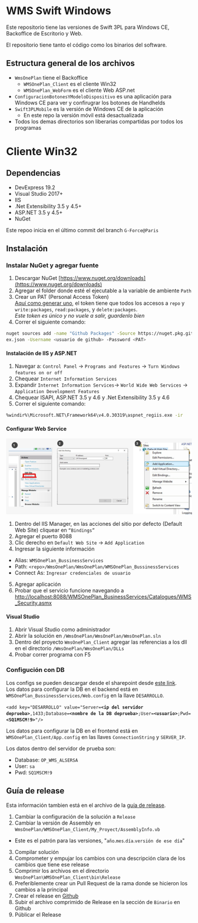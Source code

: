 # WMS Swift Windows
Este repositorio tiene las versiones de Swift 3PL para Windows CE, Backoffice de Escritorio y Web.

El repositorio tiene tanto el código como los binarios del software.

## Estructura general de los archivos
* `WmsOnePlan` tiene el Backoffice
  * `WMSOnePlan_Client` es el cliente Win32
  * `WMSOnePlan_WebForm` es el cliente Web ASP.net
* `ConfiguracionBotonesYModeloDispositivo` es una aplicación para Windows CE para ver y confirugrar los botones de Handhelds
* `Swift3PLMobile` es la versión de Windows CE de la aplicación
  * En este repo la versión móvil está desactualizada
* Todos los demas directorios son liberarias compartidas por todos los programas

# Cliente Win32
## Dependencias
- DevExpress 19.2
- Visual Studio 2017+
- IIS
- .Net Extensibility 3.5 y 4.5+
- ASP.NET 3.5 y 4.5+
- NuGet

Este repoo inicia en el último commit del branch `G-Force@Paris`
## Instalación
### Instalar NuGet y agregar fuente
1. Descargar NuGet
[https://www.nuget.org/downloads](https://www.nuget.org/downloads)
2. Agregar el folder donde esté el ejecutable a la variable de ambiente `Path`
3. Crear un PAT (Personal Access Token)  
[Aquí como generar uno](https://help.github.com/en/github/authenticating-to-github/creating-a-personal-access-token-for-the-command-line), el token tiene que todos los accesos a `repo` y `write:packages`, `read:packages`, y `delete:packages`.  
*Este token es único y no vuele a salir, guardenlo bien*
4. Correr el siguiente comando:
```bash
nuget sources add -name "Github Packages" -Source https://nuget.pkg.github.com/procesoseficientes/ind
ex.json -Username <usuario de github> -Password <PAT>
```

#### Instalación de IIS y ASP.NET
1. Navegar a:
`Control Panel` -> `Programs and Features` -> `Turn Windows features on or off`
2. Chequear `Internet Information Services`
3. Expandir `Internet Information Services`-> `World Wide Web Services` -> `Application Development Features`
4. Chequear ISAPI, ASP.NET 3.5 y 4.6 y .Net Extensibility 3.5 y 4.6
5. Correr el siguiente comando:
```bash
%windir%\Microsoft.NET\Framework64\v4.0.30319\aspnet_regiis.exe -ir
```

#### Configurar Web Service
![Captura de pasos](WebServiceSteps.jpg)
1. Dentro del IIS Manager, en las acciones del sitio por defecto (Default Web Site) cliquear en `“Bindings”`
2. Agregar el puerto 8088
3. Clic derecho en `Default Web Site` -> `Add Application`
4. Ingresar la siguiente información
  - Alias: `WMSOnePlan_BussinessServices`
  - Path: `<repo>/WmsOnePlan/WmsOnePlan/WMSOnePlan_BussinessServices`
  - Connect As: `Ingresar credenciales de usuario`
5. Agregar aplicación
6. Probar que el servicio funcione navegando a [http://localhost:8088/WMSOnePlan_BusinessServices/Catalogues/WMS_Security.asmx](http://localhost:8088/WMSOnePlan_BusinessServices/Catalogues/WMS_Security.asmx)

#### Visual Studio
1. Abrir Visual Studio como administrador
2. Abrir la solución en `/WmsOnePlan/WmsOnePlan/WmsOnePlan.sln`
3. Dentro del proyecto `WmsOnePlan_Client`  agregar las referencias a los dll en el directorio `/WmsOnePlan/WmsOnePlan/DLLs`
4. Probar correr programa con F5

### Configución con DB
Los configs se pueden descargar desde el sharepoint desde [este link](https://procesoseficientescom.sharepoint.com/sites/Entregadehitorias/Documentos%20compartidos/Forms/AllItems.aspx?viewid=8a7d2a11%2Dc25f%2D46c7%2D8680%2D8ed6947371a5&id=%2Fsites%2FEntregadehitorias%2FDocumentos%20compartidos%2FConfiguracionAmbientes).  
Los datos para configurar la DB en el backend está en `WMSOnePlan_BussinessServices/Web.config` en la llave `DESARROLLO`.

`<add key="DESARROLLO" value="Server=`**`<ip del servidor deprueba>`**`,1433;Database=`**`<nombre de la DB deprueba>`**`;User=`**`<usuario>`**`;Pwd=`**`<SQ1MSCM!9>`**`"/>`

Los datos para configurar la DB en el frontend está en `WMSOnePlan_Client/App.config` en las llaves `ConnectionString` y `SERVER_IP`.


Los datos dentro del servidor de prueba son:
- Database: `OP_WMS_ALSERSA`
- User: `sa`
- Pwd: `SQ1MSCM!9`

## Guía de release
Esta información tambien está en el archivo de la [guía de release](RELEASE_GUIDE.md).

1. Cambiar la configuración de la solución a `Release`
2. Cambiar la versión de Assembly en `WmsOnePlan/WMSOnePlan_Client/My_Proyect/AssemblyInfo.vb`
  - Este es el patrón para las versiones, "`año`.`mes`.`día`.`versión de ese día`"
3. Compilar solución
4. Comprometer y empujar los cambios con una descripción clara de los cambios que tiene ese release
5. Comprimir los archivos en el directorio `WmsOnePlan\WMSOnePlan_Client\bin\Release`
6. Preferiblemente crear un Pull Request de la rama donde se hicieron los cambios a la principal
7. Crear el release en [Github](https://github.com/procesoseficientes/swift-wms-windows/releases)
8. Subir el archivo comprimido de Release en la sección de `Binario` en Github
9. Públicar el Release
